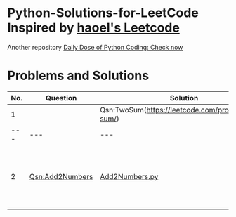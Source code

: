 # Python-Solutions-for-LeetCode Inspired by [haoel's Leetcode](https://github.com/haoel/leetcode)
Another repository [Daily Dose of Python Coding: Check now](https://github.com/sudhamshu091/Daily-Dose-of-Python-Coding)
# Problems and Solutions
No. | Question | Solution | Remarks 
--- | --- | --- | --- 
1 |  | Qsn:TwoSum(https://leetcode.com/problems/two-sum/) | [TwoSum.py](https://github.com/sudhamshu091/Python-Solutions-for-LeetCode/blob/main/Qsn1/TwoSum.py) | 
--- | --- | --- | --- 
2 | [Qsn:Add2Numbers](https://leetcode.com/problems/add-two-numbers/) | [Add2Numbers.py](https://github.com/sudhamshu091/Python-Solutions-for-LeetCode/blob/main/Qsn2/Add2Numbers.py) | We have to take care of the carry bit after addition of LSB numbers

